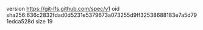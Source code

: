 version https://git-lfs.github.com/spec/v1
oid sha256:636c2832fdad0d5231e5379673a073255d9ff32538688183e7a5d791edca528d
size 19

